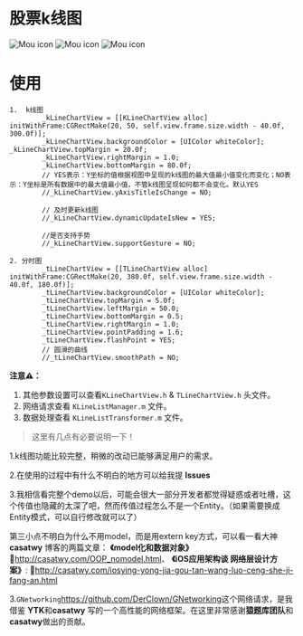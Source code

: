 # 股票k线图 

![Mou icon](https://github.com/DongZai/KChartDemo/blob/master/ChartDemo1.png)
![Mou icon](https://github.com/DongZai/KChartDemo/blob/master/ChartDemo2.png) 
![Mou icon](https://github.com/DongZai/KChartDemo/blob/master/ChartDemo3.png)


# 使用

```
1.	k线图 
		_kLineChartView = [[KLineChartView alloc] initWithFrame:CGRectMake(20, 50, self.view.frame.size.width - 40.0f, 300.0f)];
    	_kLineChartView.backgroundColor = [UIColor whiteColor];      		_kLineChartView.topMargin = 20.0f;
    	_kLineChartView.rightMargin = 1.0;
    	_kLineChartView.bottomMargin = 80.0f;
    	// YES表示：Y坐标的值根据视图中呈现的k线图的最大值最小值变化而变化；NO表示：Y坐标是所有数据中的最大值最小值，不管k线图呈现如何都不会变化。默认YES
    	//_kLineChartView.yAxisTitleIsChange = NO;
        
    	// 及时更新k线图
    	//_kLineChartView.dynamicUpdateIsNew = YES;
        
    	//是否支持手势
  	    //_kLineChartView.supportGesture = NO;

2. 分时图
		_tLineChartView = [[TLineChartView alloc] initWithFrame:CGRectMake(20, 380.0f, self.view.frame.size.width - 40.0f, 180.0f)];
        _tLineChartView.backgroundColor = [UIColor whiteColor];
        _tLineChartView.topMargin = 5.0f;
        _tLineChartView.leftMargin = 50.0;
        _tLineChartView.bottomMargin = 0.5;
        _tLineChartView.rightMargin = 1.0;
        _tLineChartView.pointPadding = 1.6;
        _tLineChartView.flashPoint = YES;
        // 圆滑的曲线
        //_tLineChartView.smoothPath = NO;
```


**注意⚠️：** 

1. 其他参数设置可以查看`KLineChartView.h` & `TLineChartView.h` 头文件。
2. 网络请求查看 `KLineListManager.m` 文件。
3. 数据处理查看 `KLineListTransformer.m` 文件。

>这里有几点有必要说明一下！

1.k线图功能比较完整，稍微的改动已能够满足用户的需求。


2.在使用的过程中有什么不明白的地方可以给我提 **Issues**

3.我相信看完整个demo以后，可能会很大一部分开发者都觉得疑惑或者吐槽，这个传值也隐藏的太深了吧，然而传值过程怎么不是一个Entity。（如果需要换成Entity模式，可以自行修改就可以了）

第三小点不明白为什么不用model，而是用extern key方式，可以看一看大神 **casatwy** 博客的两篇文章：
 **《model化和数据对象》** 🔗<http://casatwy.com/OOP_nomodel.html>、
 **《iOS应用架构谈 网络层设计方案》**:
🔗<http://casatwy.com/iosying-yong-jia-gou-tan-wang-luo-ceng-she-ji-fang-an.html>

3.`GNetworking`<https://github.com/DerClown/GNetworking>这个网络请求，是我借鉴 **YTK**和**casatwy** 写的一个高性能的网络框架。在这里非常感谢**猿题库团队**和**casatwy**做出的贡献。

	
